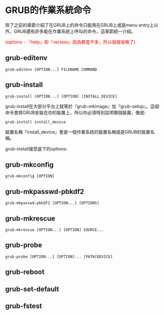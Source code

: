 # GRUB的作業系統命令
除了之前的章節介紹了在GRUB上的命令只能用在GRUB上或是menu entry上以外，GRUB還有許多能在作業系統上呼叫的命令，這章節統一介紹。

<font color="red">(options - 『help』和『version』因為都差不多，所以我就省略了)</font>

## grub-editenv
```
grub-editenv [OPTION...] FILENAME COMMAND
```




## grub-install
```
grub-install [OPTION...] [OPTION] [INSTALL_DEVICE]
```
grub-install在大部分平台上就等於『grub-mkimage』加『grub-setup』，這個命令會將GRUB安裝在你的裝置上，所以你必須特別註明哪個裝置，像是:
```
grub-install install_device
```
裝置名稱『install_device』會是一個作業系統的裝置名稱或是GRUB的裝置名稱。

grub-install接受底下的options:




## grub-mkconfig
```
grub-mkconfig [OPTION]
```



## grub-mkpasswd-pbkdf2
```
grub-mkpasswd-pbkdf2 [OPTION...] [OPTIONS]
```



## grub-mkrescue
```
grub-mkrescue [OPTION...] [OPTION] SOURCE...
```



## grub-probe
```
grub-probe [OPTION...] [OPTION]... [PATH|DEVICE]
```

## grub-reboot

## grub-set-default

## grub-fstest


